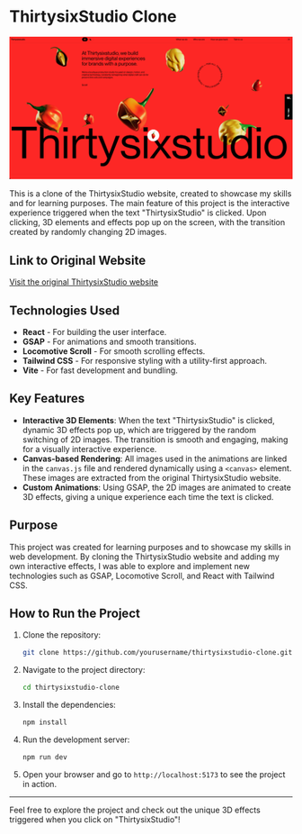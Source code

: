 # ThirtysixStudio Clone

![Preview](https://github.com/harshendram/ThirtySixStudio/blob/main/36.png)

This is a clone of the ThirtysixStudio website, created to showcase my skills and for learning purposes. The main feature of this project is the interactive experience triggered when the text "ThirtysixStudio" is clicked. Upon clicking, 3D elements and effects pop up on the screen, with the transition created by randomly changing 2D images.

## Link to Original Website

[Visit the original ThirtysixStudio website](https://thirtysixstudio.com)

## Technologies Used

- **React** - For building the user interface.
- **GSAP** - For animations and smooth transitions.
- **Locomotive Scroll** - For smooth scrolling effects.
- **Tailwind CSS** - For responsive styling with a utility-first approach.
- **Vite** - For fast development and bundling.

## Key Features

- **Interactive 3D Elements**: When the text "ThirtysixStudio" is clicked, dynamic 3D effects pop up, which are triggered by the random switching of 2D images. The transition is smooth and engaging, making for a visually interactive experience.
- **Canvas-based Rendering**: All images used in the animations are linked in the `canvas.js` file and rendered dynamically using a `<canvas>` element. These images are extracted from the original ThirtysixStudio website.
- **Custom Animations**: Using GSAP, the 2D images are animated to create 3D effects, giving a unique experience each time the text is clicked.

## Purpose

This project was created for learning purposes and to showcase my skills in web development. By cloning the ThirtysixStudio website and adding my own interactive effects, I was able to explore and implement new technologies such as GSAP, Locomotive Scroll, and React with Tailwind CSS.

  
## How to Run the Project

1. Clone the repository:
    ```bash
    git clone https://github.com/yourusername/thirtysixstudio-clone.git
    ```

2. Navigate to the project directory:
    ```bash
    cd thirtysixstudio-clone
    ```

3. Install the dependencies:
    ```bash
    npm install
    ```

4. Run the development server:
    ```bash
    npm run dev
    ```

5. Open your browser and go to `http://localhost:5173` to see the project in action.

---

Feel free to explore the project and check out the unique 3D effects triggered when you click on "ThirtysixStudio"!
